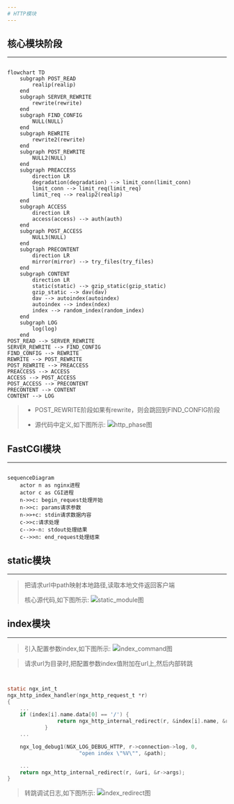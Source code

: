 ```yaml
---
# HTTP模块
---
```


## 核心模块阶段

***

```mermaid

flowchart TD
    subgraph POST_READ
        realip(realip)
    end
    subgraph SERVER_REWRITE
        rewrite(rewrite)
    end
    subgraph FIND_CONFIG
        NULL(NULL)
    end
    subgraph REWRITE
        rewrite2(rewrite)
    end
    subgraph POST_REWRITE
        NULL2(NULL)
    end
    subgraph PREACCESS
        direction LR
        degradation(degradation) --> limit_conn(limit_conn)
        limit_conn --> limit_req(limit_req)
        limit_req --> realip2(realip)
    end
    subgraph ACCESS
        direction LR
        access(access) --> auth(auth)
    end
    subgraph POST_ACCESS
        NULL3(NULL)
    end
    subgraph PRECONTENT
        direction LR
        mirror(mirror) --> try_files(try_files)
    end
    subgraph CONTENT
        direction LR
        static(static) --> gzip_static(gzip_static)
        gzip_static --> dav(dav)
        dav --> autoindex(autoindex)
        autoindex --> index(ndex)
        index --> random_index(random_index)
    end
    subgraph LOG
        log(log)
    end
POST_READ --> SERVER_REWRITE
SERVER_REWRITE --> FIND_CONFIG
FIND_CONFIG --> REWRITE
REWRITE --> POST_REWRITE
POST_REWRITE --> PREACCESS
PREACCESS --> ACCESS
ACCESS --> POST_ACCESS
POST_ACCESS --> PRECONTENT
PRECONTENT --> CONTENT
CONTENT --> LOG

```

> * POST_REWRITE阶段如果有rewrite，则会跳回到FIND_CONFIG阶段
>
> * 源代码中定义,如下图所示:
![http_phase图](/webp/http/http_phase.webp)

## FastCGI模块

***

```mermaid

sequenceDiagram
    actor n as nginx进程
    actor c as CGI进程
    n->>c: begin_request处理开始
    n->>c: params请求参数
    n->>+c: stdin请求数据内容
    c->>c:请求处理
    c-->>-n: stdout处理结果
    c-->>n: end_request处理结束

```

## static模块

***

> 把请求url中path映射本地路径,读取本地文件返回客户端
>
> 核心源代码,如下图所示:
![static_module图](/webp/http/nginx_static_module.webp)

## index模块

***

> 引入配置参数index,如下图所示:
![index_command图](/webp/http/nginx_index_command.webp  "index_command图")

> 请求url为目录时,把配置参数index值附加在url上,然后内部转跳

```c


static ngx_int_t
ngx_http_index_handler(ngx_http_request_t *r)
{
    ...
    if (index[i].name.data[0] == '/') {
                return ngx_http_internal_redirect(r, &index[i].name, &r->args);
            }
    ...

    ngx_log_debug1(NGX_LOG_DEBUG_HTTP, r->connection->log, 0,
                       "open index \"%V\"", &path);

    ...
    return ngx_http_internal_redirect(r, &uri, &r->args);
}

```

> 转跳调试日志,如下图所示:
![index_redirect图](/webp/http/nginx_index_redirect.webp  "index_redirect图")

